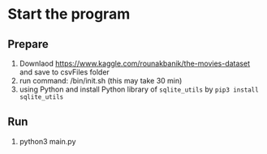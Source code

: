 # Start the program

## Prepare

1. Downlaod https://www.kaggle.com/rounakbanik/the-movies-dataset and save to csvFiles folder
1. run command: /bin/init.sh (this may take 30 min)
1. using Python and install Python library of `sqlite_utils` by `pip3 install sqlite_utils`

## Run
1. python3 main.py

